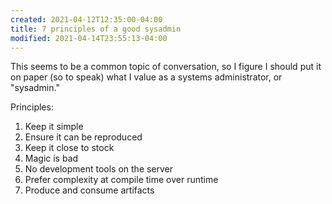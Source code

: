 ```yaml
---
created: 2021-04-12T12:35:00-04:00
title: 7 principles of a good sysadmin
modified: 2021-04-14T23:55:13-04:00
---
```


This seems to be a common topic of conversation, so I figure I should put it on paper (so to speak) what I value as a systems administrator, or "sysadmin."

Principles:

1. Keep it simple
2. Ensure it can be reproduced
3. Keep it close to stock
4. Magic is bad
5. No development tools on the server
6. Prefer complexity at compile time over runtime
7. Produce and consume artifacts

<!--
Some common terminology I tend to use:

<dl>
<dt><a name="def-compile-time">Compile time</a></dt>
<dd>For sysadmins, this means scripts that install and configure the given application. This is generally able to be sandboxed and tested more easily than <a href="#def-runtime">runtime</a>.</dd>
<dt><a name="def-runtime">Runtime</a></dt>
<dd>For sysadmins, this means operational stuff after a service and operating system have been configured. This is generally used in contrast with <a href="#def-compile-time">compile time</a>.</dd>
<dt><a name="def-vcs">Version control system (VCS)</a></dt>
<dd>A system typically built to track changes to plain text files such as source code. Examples of this are git, subversion, mercurial, and bazaar.</dd>
<dt><a name="def-sdlc">Software development lifecycle (SDLC)</a></dt>
<dd>The workflow that takes a bit of software from a half-baked idea in a persons brain all the way to full implementation and running in production. This involves the process of coding, testing, and deploying.</dd>
</dl>

[VCS]: #def-vcs
[runtime]: #def-runtime
[compile time]: #def-compile-time
[SDLC]: #def-sdlc

## Principle 1: Keep it simple

Simply put, fewer moving parts means fewer spots to check at runtime when something inevitably breaks. Similarly, less complexity means it is easier to keep the entire system in your head while troubleshooting.

## Principle 2: Ensure it can be reproduced

This means a few things:

- Write a script for everything you do. Even the one-off tasks.
- Test things in a sandbox whenever possible. Reset that sandbox to default state to ensure it works in a "clean room" setting before considering it finished.

### Script it out

{{% tip title="Tips:" %}}

- Keep scripts in some central location to share with your team of sysadmins
- [Version control systems][VCS] are best for iterating on these scripts
- Make the [VCS] repo private, lest credentials are mistakenly hardcoded

{{% /tip %}}

Following this approach allows your teammates to benefit from your expertise, even if you're not present.

{{% example %}}

**Example:** Updating DNS in a manner consistent with how it was done before. Do I need to understand the fundamentals of DNS and networking? No, I just need to understand how to use your script.

{{% /example %}}

Another benefit is it allows you to walk away mid-thought, then come back later without having to rely on your memory to find where you left off.

## Principle 3: Keep it close to stock

By keeping the configuration close to the out-of-box configuration this maximizes the likelihood that a Stack Overflow answer or blog post or some other search result will apply to your current situation.

If things need to deviate from stock settings, keep notes indicating the intent. Maybe these are comments inline. Maybe they're semantic commit messages in your [VCS]. Maybe it's some long-form document that is linked from one of those places. No matter the case, keep the reference or the content of the explained intent close to the source code for posterity.

## Principle 4: Magic is bad

If you don't understand how a thing works, fix that. Learn about it. Pull back that abstraction layer and look under the hood.

Why is magic bad? When it comes to troubleshooting, how can you be certain it isn't a bug in the magical tool's implementation? How can it logically be ruled-in/-out?

This principle does not preclude you from using the magical tool. It does mandate that you dispel the magical attribute of it and understand how it is implemented.

## Principle 5: No development tools on the server

Development should never happen on a production-level system. If it does, your [SDLC] needs a serious overhaul.

## Principle 6: Prefer complexity at [compile time] over complexity at [runtime]

Runtime is the most important spot where you need simplicity. Ideally the compile time should only happen once in the lifetime of that version of your application, server, container, or service.

Runtime will happen every time the service is started, requiring that cost of complexity to be paid immediately. Memory, CPU, and I/O bloat due to an approach that isn't strictly the bare essentials may cost resources every moment the application is running.

Better to pay a high cost once and be done with it than to continue paying it over and over again because it initially made things easier.

## Principle 7: Produce and consume artifacts

Python packages are better than `git clone` of the repo. Golang binaries are preferred over cloning the source code and running `go build` on the server. Does this mean you shouldn't compile from source? Of course you can. Just don't do it on the server itself.

If you're deploying artifacts, what purpose does your [VCS] have to exist on the server anymore? See Principle 5.

Deploying a new artifact is often easier than managing the source code changes between previous and desired versions of your application. Something went wrong? Install the old version of the artifact again.

For golang binaries it means overwriting a single file with a different executable you likely still have kicking aroumd. For python, the package manager handles it. Running `pip install` again on the old `.whl` or `.tar.gz` archive will trigger that rollback.
-->
